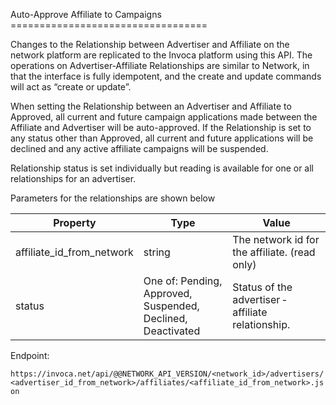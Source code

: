 Auto-Approve Affiliate to Campaigns ==================================

Changes to the Relationship between Advertiser and Affiliate on the
network platform are replicated to the Invoca platform using this API.
The operations on Advertiser‐Affiliate Relationships are similar to
Network, in that the interface is fully idempotent, and the create and
update commands will act as “create or update”.

When setting the Relationship between an Advertiser and Affiliate to
Approved, all current and future campaign applications made between the
Affiliate and Advertiser will be auto-approved. If the Relationship is
set to any status other than Approved, all current and future
applications will be declined and any active affiliate campaigns will be
suspended.

Relationship status is set individually but reading is available for one
or all relationships for an advertiser.

Parameters for the relationships are shown below

<table>
<colgroup>
<col style="width: 12%" />
<col style="width: 40%" />
<col style="width: 47%" />
</colgroup>
<thead>
<tr class="header">
<th>Property</th>
<th>Type</th>
<th>Value</th>
</tr>
</thead>
<tbody>
<tr class="odd">
<td>affiliate_id_from_network</td>
<td>string</td>
<td>The network id for the affiliate. (read only)</td>
</tr>
<tr class="even">
<td>status</td>
<td>One of: Pending, Approved, Suspended, Declined, Deactivated</td>
<td>Status of the advertiser ‐ affiliate relationship.</td>
</tr>
</tbody>
</table>

Endpoint:

`https://invoca.net/api/@@NETWORK_API_VERSION/<network_id>/advertisers/<advertiser_id_from_network>/affiliates/<affiliate_id_from_network>.json`
